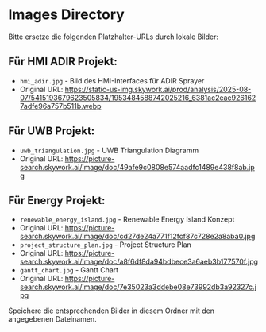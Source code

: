 # Images Directory

Bitte ersetze die folgenden Platzhalter-URLs durch lokale Bilder:

## Für HMI ADIR Projekt:
- `hmi_adir.jpg` - Bild des HMI-Interfaces für ADIR Sprayer
- Original URL: https://static-us-img.skywork.ai/prod/analysis/2025-08-07/5415193679623505834/1953484588742025216_6381ac2eae9261627adfe96a757b511b.webp

## Für UWB Projekt:
- `uwb_triangulation.jpg` - UWB Triangulation Diagramm
- Original URL: https://picture-search.skywork.ai/image/doc/49afe9c0808e574aadfc1489e438f8ab.jpg

## Für Energy Projekt:
- `renewable_energy_island.jpg` - Renewable Energy Island Konzept
- Original URL: https://picture-search.skywork.ai/image/doc/cd27de24a771f12fcf87c728e2a8aba0.jpg
- `project_structure_plan.jpg` - Project Structure Plan
- Original URL: https://picture-search.skywork.ai/image/doc/a8f6df8da94bdbece3a6aeb3b177570f.jpg
- `gantt_chart.jpg` - Gantt Chart
- Original URL: https://picture-search.skywork.ai/image/doc/7e35023a3ddebe08e73992db3a92327c.jpg

Speichere die entsprechenden Bilder in diesem Ordner mit den angegebenen Dateinamen.